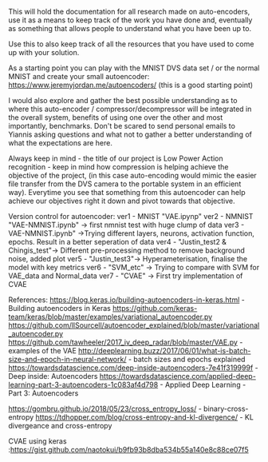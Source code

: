 This will hold the documentation for all research made on auto-encoders, use it as a means to keep track of the work you have done
and, eventually as something that allows people to understand what you have been up to.

Use this to also keep track of all the resources that you have used to come up with your solution.

As a starting point you can play with the MNIST DVS data set / or the normal MNIST and create your small autoencoder:
https://www.jeremyjordan.me/autoencoders/ (this is a good starting point)

I would also explore and gather the best possible understanding as to where this auto-encoder / compressor/decompressor
will be integrated in the overall system, benefits of using one over the other and most importantly, benchmarks.
Don't be scared to send personal emails to Yiannis asking questions and what not to gather a better understanding of what the expectations are here.


Always keep in mind - the title of our project is Low Power Action recognition - keep in mind how compression is helping achieve the objective of the project, (in this case auto-encoding would mimic the easier file transfer from the DVS camera to the portable system in an efficient way). Everytime you see that something from this autoencoder can help achieve our objectives right it down and pivot towards that objective.

Version control for autoencoder:
ver1 - MNIST "VAE.ipynp"
ver2 - NMNIST "VAE-NMNIST.ipynb" -> first nmnist test with huge clump of data
ver3 - VAE-NMNIST.ipynb" ->Trying different layers, neurons, activation function, epochs. Result in a better seperation of data
ver4 - "Justin_test2 & Chingis_test"-> Different pre-processing method to remove background noise, added plot
ver5 - "Justin_test3"-> Hyperameterisation, finalise the model with key metrics
ver6 - "SVM_etc" -> Trying to compare with SVM for VAE_data and Normal_data
ver7 - "CVAE" -> First try implementation of CVAE

References:
https://blog.keras.io/building-autoencoders-in-keras.html  -  Building autoencoders in Keras
https://github.com/keras-team/keras/blob/master/examples/variational_autoencoder.py
https://github.com/llSourcell/autoencoder_explained/blob/master/variational_autoencoder.py
https://github.com/tawheeler/2017_iv_deep_radar/blob/master/VAE.py   -    examples of the VAE
http://deeplearning.buzz/2017/06/01/what-is-batch-size-and-epoch-in-neural-network/   -   batch sizes and epochs explained
https://towardsdatascience.com/deep-inside-autoencoders-7e41f319999f    -    Deep inside: Autoencoders
https://towardsdatascience.com/applied-deep-learning-part-3-autoencoders-1c083af4d798    -     Applied Deep Learning - Part 3: Autoencoders

https://gombru.github.io/2018/05/23/cross_entropy_loss/ - binary-cross-entropy
https://tdhopper.com/blog/cross-entropy-and-kl-divergence/ - KL divergeance and cross-entropy

CVAE using keras :https://gist.github.com/naotokui/b9fb93b8dba534b55a140e8c88ce07f5
